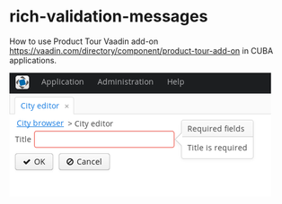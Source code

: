 # rich-validation-messages

How to use Product Tour Vaadin add-on https://vaadin.com/directory/component/product-tour-add-on in CUBA applications.

![Demo](/images/demo.png)